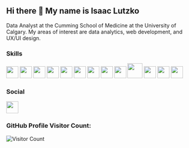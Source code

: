 ## Hi there 👋 My name is Isaac Lutzko

Data Analyst at the Cumming School of Medicine at the University of Calgary. My areas of interest are data analytics, web development, and UX/UI design.

### Skills
<img height="32" width="32" src="https://cdn.simpleicons.org/python/"/>  <img height="32" width="32" src="https://cdn.simpleicons.org/r/"/>  <img height="32" width="32" src="https://cdn.simpleicons.org/postgresql/"/>  <img height="32" width="32" src="https://cdn.simpleicons.org/html5/"/>  <img height="32" width="32" src="https://cdn.simpleicons.org/css3/"/>  <img height="32" width="32" src="https://cdn.simpleicons.org/javascript/"/>  <img height="32" width="32" src="https://cdn.simpleicons.org/nodedotjs/"/>  <img height="32" width="32" src="https://cdn.simpleicons.org/react/"/>  <img height="32" width="32" src="https://cdn.simpleicons.org/git/"/>  <img height="40" width="40" src="https://cdn.jsdelivr.net/gh/devicons/devicon/icons/java/java-original.svg"/>  <img height="32" width="32" src="https://cdn.simpleicons.org/c/"/>  <img height="32" width="32" src="https://cdn.simpleicons.org/cplusplus/"/>  <img height="32" width="32" src="https://cdn.simpleicons.org/powerbi/"/>

### Social
<img height="32" width="32" src="https://cdn.simpleicons.org/linkedin/"/>


### GitHub Profile Visitor Count:
![Visitor Count](https://profile-counter.glitch.me/{IsaacLutzko}/count.svg)








<!--
**IsaacLutzko/IsaacLutzko** is a ✨ _special_ ✨ repository because its `README.md` (this file) appears on your GitHub profile.

Here are some ideas to get you started:

- 🔭 I’m currently working on ...
- 🌱 I’m currently learning ...
- 👯 I’m looking to collaborate on ...
- 🤔 I’m looking for help with ...
- 💬 Ask me about ...
- 📫 How to reach me: ...
- 😄 Pronouns: ...
- ⚡ Fun fact: ...
-->
